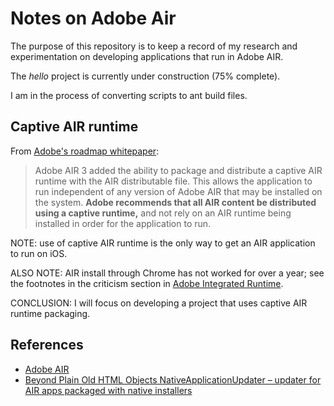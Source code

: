 # Notes on Adobe Air

The purpose of this repository is to keep a record of my research and experimentation
on developing applications that run in Adobe AIR.

The _hello_ project is currently under construction (75% complete).

I am in the process of converting scripts to ant build files.

## Captive AIR runtime

From [Adobe's roadmap whitepaper](http://www.adobe.com/devnet/flashplatform/whitepapers/roadmap.html):

> Adobe AIR 3 added the ability to package and distribute a captive AIR runtime 
> with the AIR distributable file. 
> This allows the application to run independent of any version of Adobe AIR 
> that may be installed on the system. 
> __Adobe recommends that all AIR content be distributed using a captive runtime,__ 
> and not rely on an AIR runtime being installed in order for the application to run.

NOTE: use of captive AIR runtime is the only way to get an AIR application to run on iOS.

ALSO NOTE: AIR install through Chrome has not worked for over a year; see the footnotes
in the criticism section in [
Adobe Integrated Runtime](http://en.wikipedia.org/wiki/Adobe_Integrated_Runtime).

CONCLUSION: I will focus on developing a project that uses captive AIR runtime packaging.

## References

- [Adobe AIR](http://help.adobe.com/en_US/air/build/index.html)
- [Beyond Plain Old HTML Objects NativeApplicationUpdater – updater for AIR apps packaged with native installers](http://www.riaspace.com/2010/08/nativeapplicationupdater-updater-for-air-apps-packaged-with-native-installers/)


